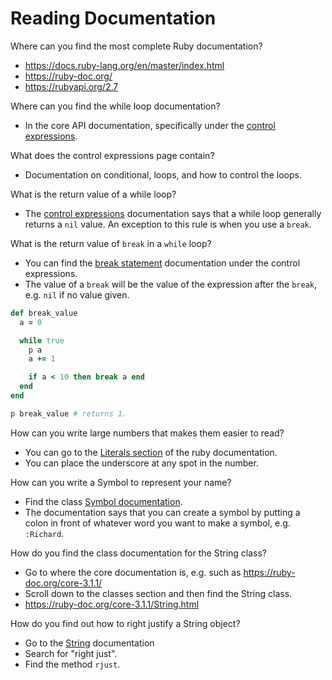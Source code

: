 # Reading Documentation

Where can you find the most complete Ruby documentation?
- https://docs.ruby-lang.org/en/master/index.html
- https://ruby-doc.org/
- https://rubyapi.org/2.7

Where can you find the while loop documentation?
- In the core API documentation, specifically under the [control expressions](https://ruby-doc.org/core-2.7.1/doc/syntax/control_expressions_rdoc.html#:~:text=in%20the%20expression.-,while%20Loop%C2%B6%20%E2%86%91,-The%20while%20loophttps://ruby-doc.org/core-2.7.1/doc/syntax/control_expressions_rdoc.html).

What does the control expressions page contain?
- Documentation on conditional, loops, and how to control the loops.

What is the return value of a while loop?
- The [control expressions](https://ruby-doc.org/core-2.7.1/doc/syntax/control_expressions_rdoc.html#:~:text=in%20the%20expression.-,while%20Loop%C2%B6%20%E2%86%91,-The%20while%20loophttps://ruby-doc.org/core-2.7.1/doc/syntax/control_expressions_rdoc.html) documentation says that a while loop generally returns a `nil` value. An exception to this rule is when you use a `break`. 

What is the return value of `break` in a `while` loop? 
- You can find the [break statement](https://ruby-doc.org/core-2.7.1/doc/syntax/control_expressions_rdoc.html#:~:text=exception%20handling%20overhead.-,break%20Statement%C2%B6%20%E2%86%91,-Use%20break%20to) documentation under the control expressions.
- The value of a `break` will be the value of the expression after the `break`, e.g. `nil` if no value given.

```rb
def break_value
  a = 0

  while true
    p a
    a += 1

    if a < 10 then break a end
  end
end

p break_value # returns 1. 
```

How can you write large numbers that makes them easier to read? 

- You can go to the [Literals section](https://docs.ruby-lang.org/en/master/doc/syntax/literals_rdoc.html.) of the ruby documentation.
- You can place the underscore at any spot in the number.


How can you write a Symbol to represent your name?
- Find the class [Symbol documentation](https://docs.ruby-lang.org/en/master/doc/syntax/literals_rdoc.html#label-Symbol+Literals). 
- The documentation says that you can create a symbol by putting a colon in front of whatever word you want to make a symbol, e.g. `:Richard`.

How do you find the class documentation for the String class?
- Go to where the core documentation is, e.g. such as https://ruby-doc.org/core-3.1.1/
- Scroll down to the classes section and then find the String class.
- https://ruby-doc.org/core-3.1.1/String.html

How do you find out how to right justify a String object?
- Go to the [String](https://ruby-doc.org/core-3.1.1/String.html) documentation
- Search for "right just".
- Find the method `rjust`.

